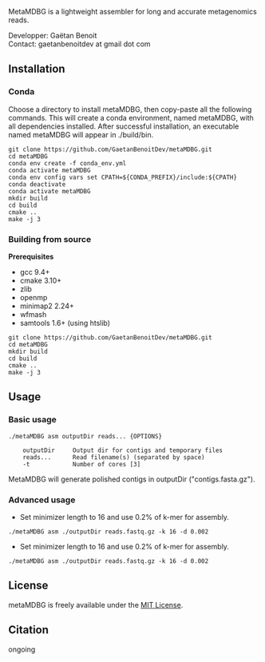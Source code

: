 MetaMDBG is a lightweight assembler for long and accurate metagenomics reads.

Developper: Gaëtan Benoit  
Contact: gaetanbenoitdev at gmail dot com

## Installation

### Conda

Choose a directory to install metaMDBG, then copy-paste all the following commands.
This will create a conda environment, named metaMDBG, with all dependencies installed.
After successful installation, an executable named metaMDBG will appear in ./build/bin.

```
git clone https://github.com/GaetanBenoitDev/metaMDBG.git
cd metaMDBG
conda env create -f conda_env.yml
conda activate metaMDBG
conda env config vars set CPATH=${CONDA_PREFIX}/include:${CPATH}
conda deactivate
conda activate metaMDBG
mkdir build
cd build
cmake ..
make -j 3
```

### Building from source

**Prerequisites**
- gcc 9.4+
- cmake 3.10+
- zlib
- openmp
- minimap2 2.24+
- wfmash
- samtools 1.6+ (using htslib)

```
git clone https://github.com/GaetanBenoitDev/metaMDBG.git
cd metaMDBG
mkdir build
cd build
cmake ..
make -j 3
```

## Usage

### Basic usage
```
./metaMDBG asm outputDir reads... {OPTIONS}

	outputDir     Output dir for contigs and temporary files
	reads...      Read filename(s) (separated by space)
	-t            Number of cores [3]
```

MetaMDBG will generate polished contigs in outputDir ("contigs.fasta.gz").

### Advanced usage
 
- Set minimizer length to 16 and use 0.2% of k-mer for assembly.
```
./metaMDBG asm ./outputDir reads.fastq.gz -k 16 -d 0.002
```
- Set minimizer length to 16 and use 0.2% of k-mer for assembly.
```
./metaMDBG asm ./outputDir reads.fastq.gz -k 16 -d 0.002
```

## License

metaMDBG is freely available under the [MIT License](https://opensource.org/license/mit-0/).

## Citation

ongoing
